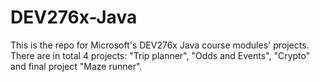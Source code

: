 # DEV276x-Java
This is the repo for Microsoft's DEV276x Java course modules' projects. There are in total 4 projects: "Trip planner", "Odds and Events", "Crypto" and final project "Maze runner".
